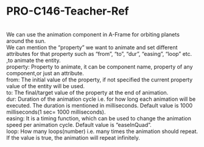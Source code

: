 # PRO-C146-Teacher-Ref

\
We can use the animation component in A-Frame for orbiting planets around the sun.
\
We can mention the “property” we want to animate and set different attributes for that property such as “from”, “to”, “dur”, “easing”, “loop” etc. ,to animate the entity.
\
property: Property to animate, it can be component name, property of any component,or just an attribute.
\
from: The initial value of the property, if not specified the current property value of the entity will be used.
\
to: The final/target value of the property at the end of animation.
\
dur: Duration of the animation cycle i.e. for how long each animation will be executed. The duration is
mentioned in milliseconds. Default value is 1000 milliseconds(1 sec= 1000 milliseconds).
\
easing: It is a timing function, which can be used to change the animation speed per animation cycle. Default value is “easeInQuad”.
\
loop: How many loops(number) i.e. many times the animation should repeat. If the value is true, the animation will repeat infinitely.

